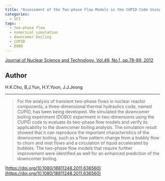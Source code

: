 ```yaml
---
title: "Assessment of the Two-phase Flow Models in the CUPID Code Using the Downcomer Boiling Experiment"
categories:
  - SCI
tags:
  - two-phase flow
  - numerical simulation
  - downcomer boiling
  - CUPID
  - DOBO
---
```


[Journal of Nuclear Science and Technology, Vol.49, No.1, pp.78-89, 2012](https://doi.org/10.1080/18811248.2011.636560)


## Author

H.K.Cho, B,J.Yun, H.Y.Yoon, J.J.Jeong

----

>For the analysis of transient two-phase flows in nuclear reactor components, a three-dimensional thermal hydraulics code, named CUPID, has been being developed. We simulated the downcomer boiling experiment (DOBO) experiment in two-dimensions using the CUPID code to evaluate its two-phase flow models and verify its applicability to the downcomer boiling analysis. The simulation result showed that it can reproduce the important characteristics of the downcomer boiling, such as a flow pattern change from a bubbly flow to churn and mist flows and a circulation of liquid accelerated by bubbles. The two-phase flow models that require further improvement were identified as well for an enhanced prediction of the downcomer boiling.

[https://doi.org/10.1080/18811248.2011.636560](https://doi.org/10.1080/18811248.2011.636560)